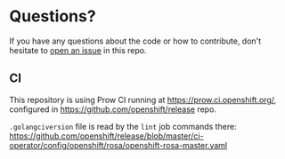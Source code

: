 # Questions?

If you have any questions about the code or how to contribute, don't hesitate to
[open an issue](https://github.com/openshift/rosa/issues/new) in this repo.

## CI

This repository is using Prow CI running at https://prow.ci.openshift.org/,
configured in https://github.com/openshift/release repo.

`.golangciversion` file is read by the `lint` job commands there:
https://github.com/openshift/release/blob/master/ci-operator/config/openshift/rosa/openshift-rosa-master.yaml
